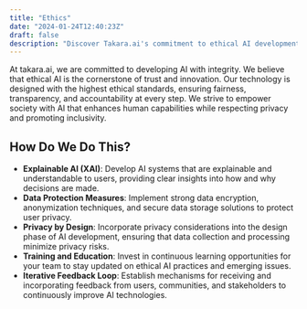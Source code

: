 ```yaml
---
title: "Ethics"
date: "2024-01-24T12:40:23Z"
draft: false
description: "Discover Takara.ai's commitment to ethical AI development. Learn about our principles, policies, and practices that ensure responsible and fair use of artificial intelligence technologies."
---
```


At takara.ai, we are committed to developing AI with integrity. We believe that ethical AI is the cornerstone of trust and innovation. Our technology is designed with the highest ethical standards, ensuring fairness, transparency, and accountability at every step. We strive to empower society with AI that enhances human capabilities while respecting privacy and promoting inclusivity.

## How Do We Do This?

- **Explainable AI (XAI)**: Develop AI systems that are explainable and understandable to users, providing clear insights into how and why decisions are made.
- **Data Protection Measures**: Implement strong data encryption, anonymization techniques, and secure data storage solutions to protect user privacy.
- **Privacy by Design**: Incorporate privacy considerations into the design phase of AI development, ensuring that data collection and processing minimize privacy risks.
- **Training and Education**: Invest in continuous learning opportunities for your team to stay updated on ethical AI practices and emerging issues.
- **Iterative Feedback Loop**: Establish mechanisms for receiving and incorporating feedback from users, communities, and stakeholders to continuously improve AI technologies.
